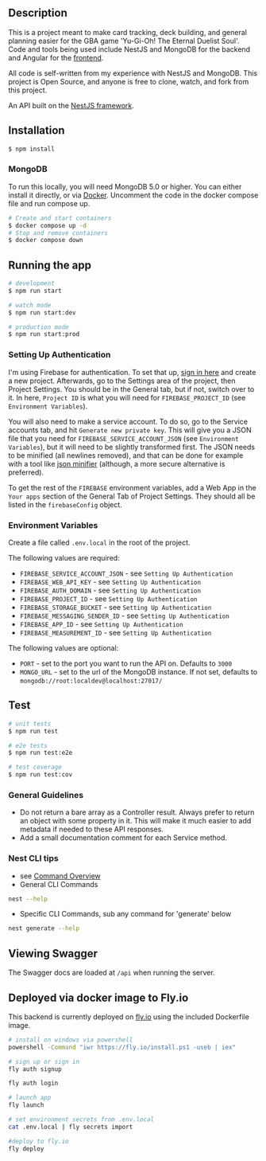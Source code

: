 ## Description

This is a project meant to make card tracking, deck building, and general planning easier for the GBA game 'Yu-Gi-Oh! The Eternal Duelist Soul'. Code and tools being used include NestJS and MongoDB for the backend and Angular for the [frontend](https://github.com/jakehein/yugioh_EDS_frontend).

All code is self-written from my experience with NestJS and MongoDB. This project is Open Source, and anyone is free to clone, watch, and fork from this project.

An API built on the [NestJS framework](https://nestjs.com/).

## Installation

```bash
$ npm install
```

### MongoDB

To run this locally, you will need MongoDB 5.0 or higher. You can either install it directly, or via [Docker](https://www.docker.com/products/docker-desktop/).
Uncomment the code in the docker compose file and run compose up.

```bash
# Create and start containers
$ docker compose up -d
# Stop and remove containers
$ docker compose down
```

## Running the app

```bash
# development
$ npm run start

# watch mode
$ npm run start:dev

# production mode
$ npm run start:prod
```

### Setting Up Authentication

I'm using Firebase for authentication. To set that up, [sign in here](https://console.firebase.google.com/u/0/) and create a new project. Afterwards, go to the Settings area of the project, then Project Settings. You should be in the General tab, but if not, switch over to it. In here, `Project ID` is what you will need for `FIREBASE_PROJECT_ID` (see `Environment Variables`).

You will also need to make a service account. To do so, go to the Service accounts tab, and hit `Generate new private key`. This will give you a JSON file that you need for `FIREBASE_SERVICE_ACCOUNT_JSON` (see `Environment Variables`), but it will need to be slightly transformed first. The JSON needs to be minified (all newlines removed), and that can be done for example with a tool like [json minifier](https://codebeautify.org/jsonminifier) (although, a more secure alternative is preferred).

To get the rest of the `FIREBASE` environment variables, add a Web App in the `Your apps` section of the General Tab of Project Settings. They should all be listed in the `firebaseConfig` object.

### Environment Variables

Create a file called `.env.local` in the root of the project.

The following values are required:

- `FIREBASE_SERVICE_ACCOUNT_JSON` - see `Setting Up Authentication`
- `FIREBASE_WEB_API_KEY` - see `Setting Up Authentication`
- `FIREBASE_AUTH_DOMAIN` - see `Setting Up Authentication`
- `FIREBASE_PROJECT_ID` - see `Setting Up Authentication`
- `FIREBASE_STORAGE_BUCKET` - see `Setting Up Authentication`
- `FIREBASE_MESSAGING_SENDER_ID` - see `Setting Up Authentication`
- `FIREBASE_APP_ID` - see `Setting Up Authentication`
- `FIREBASE_MEASUREMENT_ID` - see `Setting Up Authentication`

The following values are optional:

- `PORT` - set to the port you want to run the API on. Defaults to `3000`
- `MONGO_URL` - set to the url of the MongoDB instance. If not set, defaults to `mongodb://root:localdev@localhost:27017/`

## Test

```bash
# unit tests
$ npm run test

# e2e tests
$ npm run test:e2e

# test coverage
$ npm run test:cov
```

### General Guidelines

- Do not return a bare array as a Controller result. Always prefer to return an object with some property in it. This will make it much easier to add metadata if needed to these API responses.
- Add a small documentation comment for each Service method.

### Nest CLI tips

- see [Command Overview](https://docs.nestjs.com/cli/overview#command-overview)
- General CLI Commands

```bash
nest --help
```

- Specific CLI Commands, sub any command for 'generate' below

```bash
nest generate --help
```

## Viewing Swagger

The Swagger docs are loaded at `/api` when running the server.

## Deployed via docker image to Fly.io

This backend is currently deployed on [fly.io](https://fly.io/) using the included Dockerfile image.

```bash
# install on windows via powershell
powershell -Command "iwr https://fly.io/install.ps1 -useb | iex"

# sign up or sign in
fly auth signup

fly auth login

# launch app
fly launch

# set environment secrets from .env.local
cat .env.local | fly secrets import

#deploy to fly.io
fly deploy
```
